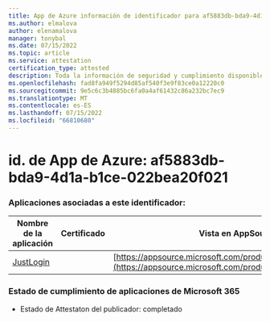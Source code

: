 ```yaml
---
title: App de Azure información de identificador para af5883db-bda9-4d1a-b1ce-022bea20f021
ms.author: elmalova
author: elenamalova
manager: tonybal
ms.date: 07/15/2022
ms.topic: article
ms.service: attestation
certification_type: attested
description: Toda la información de seguridad y cumplimiento disponible para af5883db-bda9-4d1a-b1ce-022bea20f021.
ms.openlocfilehash: fad8fa949f5294d85af540f3e9f83ce0a12220c0
ms.sourcegitcommit: 9e5c6c3b4885bc6fa0a4af61432c86a232bc7ec9
ms.translationtype: MT
ms.contentlocale: es-ES
ms.lasthandoff: 07/15/2022
ms.locfileid: "66810680"
---
```

# <a name="azure-app-id-af5883db-bda9-4d1a-b1ce-022bea20f021"></a>id. de App de Azure: af5883db-bda9-4d1a-b1ce-022bea20f021


### <a name="apps-associated-with-this-id"></a>Aplicaciones asociadas a este identificador:
| **Nombre de la aplicación** | **Certificado** | **Vista en AppSource** |
|--------------|---------------|-----------------------|
| [JustLogin](../forward/WA200004314.md) |  | [https://appsource.microsoft.com/product/office/WA200004314](https://appsource.microsoft.com/product/office/WA200004314) |

### <a name="microsoft-365-app-compliance-status"></a>Estado de cumplimiento de aplicaciones de Microsoft 365
- Estado de Attestaton del publicador: completado
